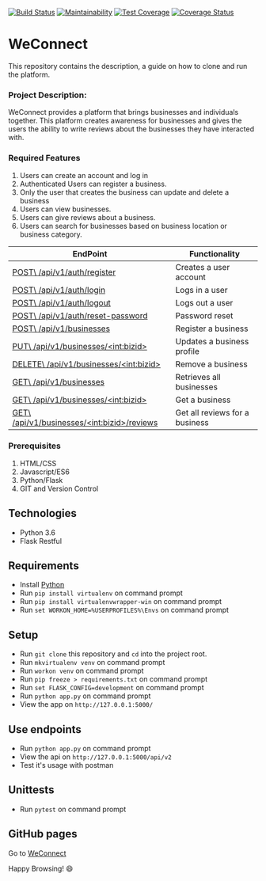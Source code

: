 [![Build Status](https://travis-ci.org/SoniaRMK/WeConnect.svg?branch=master)](https://travis-ci.org/SoniaRMK/WeConnect)
[![Maintainability](https://api.codeclimate.com/v1/badges/5005cc713b8de4cd9d91/maintainability)](https://codeclimate.com/github/SoniaRMK/WeConnect/maintainability)
[![Test Coverage](https://api.codeclimate.com/v1/badges/5005cc713b8de4cd9d91/test_coverage)](https://codeclimate.com/github/SoniaRMK/WeConnect/test_coverage)
[![Coverage Status](https://coveralls.io/repos/github/SoniaRMK/WeConnect/badge.svg?branch=master)](https://coveralls.io/github/SoniaRMK/WeConnect?branch=master)

# WeConnect
This repository contains the description, a guide on how to clone and run the platform.

### Project Description:
WeConnect provides a platform that brings businesses and individuals together. This platform creates awareness for businesses and gives the users the ability to write reviews about the businesses they have interacted with.  

### Required Features
  1.	Users can create an account and log in
  2.	Authenticated Users can register a business.
  3.	Only the user that creates the business can update and delete a business
  4.	Users can view businesses.
  5.	Users can give reviews about a business.
  6.	Users can search for businesses based on business location or business category.
  
| EndPoint                                              | Functionality                                    |
| ----------------------------------------------------- | ------------------------------------------------ |
| [POST\   /api/v1/auth/register](#)                    | Creates a user account                           |
| [POST\   /api/v1/auth/login](#)                       | Logs in a user                                   |
| [POST\   /api/v1/auth/logout](#)                      | Logs out a user                                  |
| [POST\   /api/v1/auth/reset-password](#)              | Password reset                                   |
| [POST\   /api/v1/businesses](#)                       | Register a business                              |
| [PUT\    /api/v1/businesses/\<int:bizid>](#)          | Updates a business profile                       |
| [DELETE\ /api/v1/businesses/\<int:bizid>](#)          | Remove a business                                |
| [GET\    /api/v1/businesses](#)                       | Retrieves all businesses                         |
| [GET\    /api/v1/businesses/\<int:bizid>](#)          | Get a business                                   |
| [GET\    /api/v1/businesses/\<int:bizid>/reviews](#)  | Get all reviews for a business                   |

### Prerequisites
  1.	HTML/CSS
  2.	Javascript/ES6
  3.	Python/Flask
  4.  GIT and Version Control  

## Technologies

* Python 3.6
* Flask Restful

## Requirements

* Install [Python](https://www.python.org/downloads/)
* Run `pip install virtualenv` on command prompt
* Run `pip install virtualenvwrapper-win` on command prompt
* Run `set WORKON_HOME=%USERPROFILES%\Envs` on command prompt

## Setup

* Run `git clone` this repository and `cd` into the project root.
* Run `mkvirtualenv venv` on command prompt
* Run `workon venv` on command prompt
* Run `pip freeze > requirements.txt` on command prompt
* Run `set FLASK_CONFIG=development` on command prompt
* Run `python app.py` on command prompt
* View the app on `http://127.0.0.1:5000/`

## Use endpoints

* Run `python app.py` on command prompt
* View the api on `http://127.0.0.1:5000/api/v2`
* Test it's usage with postman

## Unittests

* Run `pytest` on command prompt
  
## GitHub pages

Go to [WeConnect](https://soniarmk.github.io/index.html)

Happy Browsing! :smile:
